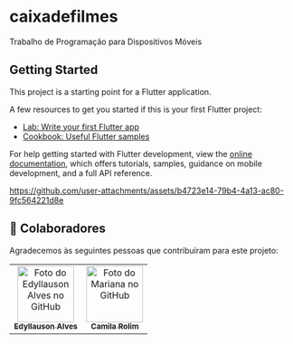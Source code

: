 # caixadefilmes

Trabalho de Programação para Dispositivos Móveis

## Getting Started

This project is a starting point for a Flutter application.

A few resources to get you started if this is your first Flutter project:

- [Lab: Write your first Flutter app](https://docs.flutter.dev/get-started/codelab)
- [Cookbook: Useful Flutter samples](https://docs.flutter.dev/cookbook)

For help getting started with Flutter development, view the
[online documentation](https://docs.flutter.dev/), which offers tutorials,
samples, guidance on mobile development, and a full API reference.



https://github.com/user-attachments/assets/b4723e14-79b4-4a13-ac80-9fc564221d8e


## 🤝 Colaboradores

Agradecemos às seguintes pessoas que contribuíram para este projeto:

<table>
  <tr>
    <td align="center">
      <a href="https://github.com/Edyllauson">
        <img src="https://avatars.githubusercontent.com/u/124541348?v=4" width="100px" alt="Foto do Edyllauson Alves no GitHub"/><br>
        <sub>
          <b style="text-decoration: none;">Edyllauson Alves</b>
        </sub>
      </a>
    </td>
    <td align="center">
      <a href="https://github.com/camisbr">
        <img src="https://avatars.githubusercontent.com/u/130667076?v=4" width="100px;" alt="Foto do Mariana no GitHub"/><br>
        <sub>
          <b>Camila Rolim</b>
        </sub>
      </a>
    </td>
  </tr>
</table>
